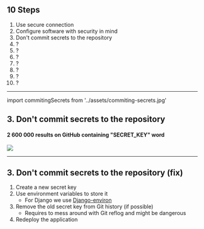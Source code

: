 <!-- classes: ten-steps -->

## 10 Steps

<ol>
    <li>Use secure connection</li>
    <li>Configure software with security in mind</li>
    <li className="active">Don't commit secrets to the repository</li>
    <li>?</li>
    <li>?</li>
    <li>?</li>
    <li>?</li>
    <li>?</li>
    <li>?</li>
    <li>?</li>
</ol>

<!-- note
One of the easy to miss things is commiting the secret codes,
password or other sensitive information to the version control.
-->

---

<!-- sectionTitle: Secrets -->

import commitingSecrets from '../assets/commiting-secrets.jpg'

## 3. Don't commit secrets to the repository

#### 2 600 000 results on GitHub containing "SECRET_KEY" word

<img src={commitingSecrets} className="slide-bottom content-center" />

<!-- note

What will happen if we commit and push our code with SECRET_KEY
or any other sensitive data like password to the email service,
in plain text to the remote repository in GitHub, GitLab or Bitbacket?

Once something enters the internet, it is really hard to remove it.
It is a bit scary, I searched in github word "secret key" and
it shows 2.5M results for only python code and for only "SECRET_KEY" keyword.

In this case we are looking at commited secret keys to Django
application. With this string of characters Django creates password reset tokens,
protects session data and create random session keys and more.

**NEXT**: If we checked our project and found out that secret key to access 
your email provider was commited to the repository - what will be the next steps?
-->

---

## 3. Don't commit secrets to the repository (fix)

1. Create a new secret key
1. Use environment variables to store it
    - For Django we use [Django-environ](https://django-environ.readthedocs.io/en/latest/)
1. Remove the old secret key from Git history (if possible)
    - Requires to mess around with Git reflog and might be dangerous
1. Redeploy the application

<!-- note

The good news is that external automatic tools, that we will be looking into
a bit later, can detect this and will notify us, _if we will use the tools_.

But in short, the secret key needs to be invalidated as soon as possible
but creating a new one, storing it securely and re-deploying the application
so this key can't be used any longer.

Next topic is a bit related as well to the overall software configuration and managing, rather than
actual development.
-->